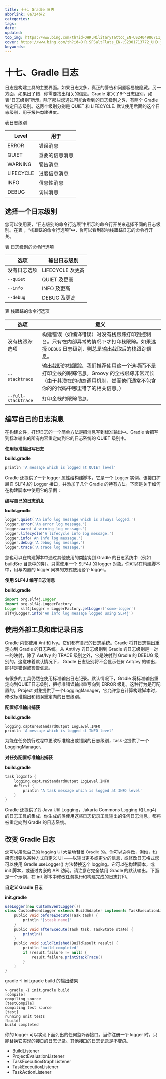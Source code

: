 ```yaml
---
title: 十七、Gradle 日志
abbrlink: 8a724b72
categories: 
tags: 
date: 
updated: 
top_img: https://www.bing.com/th?id=OHR.MilitaryTattoo_EN-US2404986711_UHD.jpg
cover: https://www.bing.com/th?id=OHR.SFSaltFlats_EN-US2301713772_UHD.jpg
keywords: 
---
```

# 十七、Gradle 日志

日志是构建工具的主要界面。如果日志太多，真正的警告和问题容易被隐藏。另一方面，如果出了错，你需要找出相关的信息。Gradle 定义了6个日志级别，如表“日志级别”所示。除了那些您通过可能会看到的日志级别之外，有两个 Gradle 特定日志级别。这两个级别分别是 QUIET 和 LIFECYCLE. 默认使用后面的这个日志级别，用于报告构建进度。

表日志级别

| Level     | 用于           |
| --------- | -------------- |
| ERROR     | 错误消息       |
| QUIET     | 重要的信息消息 |
| WARNING   | 警告消息       |
| LIFECYCLE | 进度信息消息   |
| INFO      | 信息性消息     |
| DEBUG     | 调试消息       |

## 选择一个日志级别

您可以使用表，“日志级别的命令行选项”中所示的命令行开关来选择不同的日志级别。在表 ，“栈跟踪的命令行选项”中，你可以看到影响栈跟踪日志的命令行开关。

表  日志级别的命令行选项

| 选项         | 输出日志级别     |
| ------------ | ---------------- |
| 没有日志选项 | LIFECYCLE 及更高 |
| `--quiet`    | QUIET 及更高     |
| `--info`     | INFO 及更高      |
| `--debug`    | DEBUG 及更高     |

表  栈跟踪的命令行选项

| 选项                | 意义                                                         |
| ------------------- | ------------------------------------------------------------ |
| 没有栈跟踪选项      | 构建错误（如编译错误）时没有栈跟踪打印到控制台。只有在内部异常的情况下才打印栈跟踪。如果选择 `DEBUG` 日志级别，则总是输出截取后的栈跟踪信息。 |
| `--stacktrace`      | 输出截断的栈跟踪。我们推荐使用这一个选项而不是打印全栈的跟踪信息。Groovy 的全栈跟踪非常冗长 （由于其潜在的动态调用机制，然而他们通常不包含你的的代码中哪里错了的相关信息。） |
| `--full-stacktrace` | 打印全栈的跟踪信息。                                         |

## 编写自己的日志消息

在构建文件，打印日志的一个简单方法是把消息写到标准输出中。Gradle 会把写到标准输出的所有内容重定向到它的日志系统的 QUIET 级别中。

**使用标准输出写日志**

**build.gradle**

```gradle
println 'A message which is logged at QUIET level'  
```

Gradle 还提供了一个 logger 属性给构建脚本，它是一个 Logger 实例。该接口扩展自 SLF4J的 Logger 接口，并添加了几个 Gradle 的特有方法。下面是关于如何在构建脚本中使用它的示例：

**编写自己的日志消息**

**build.gradle**

```gradle
logger.quiet('An info log message which is always logged.')
logger.error('An error log message.')
logger.warn('A warning log message.')
logger.lifecycle('A lifecycle info log message.')
logger.info('An info log message.')
logger.debug('A debug log message.')
logger.trace('A trace log message.')  
```

您也可以在构建脚本中通过其他使用的类挂钩到 Gradle 的日志系统中（例如 buildSrc 目录中的类）。只需使用一个 SLF4J 的 logger 对象。你可以在构建脚本中，用与内置的 logger 同样的方式使用这个 logger。

**使用 SLF4J 编写日志消息**

**build.gradle**

```gradle
import org.slf4j.Logger
import org.slf4j.LoggerFactory
Logger slf4jLogger = LoggerFactory.getLogger('some-logger')
slf4jLogger.info('An info log message logged using SLF4j')  
```

## 使用外部工具和库记录日志

Gradle 内部使用 Ant 和 Ivy。它们都有自己的日志系统。Gradle 将其日志输出重定向到 Gradle 的日志系统。从 Ant/Ivy 的日志级别到 Gradle 的日志级别是一对一的映射，除了 Ant/Ivy 的 TRACE 级别之外，它是映射到 Gradle 的 DEBUG 级别的。这意味着默认情况下， Gradle 日志级别将不会显示任何 Ant/Ivy 的输出，除非是错误或警告信息。

有很多的工具仍然在使用标准输出日志记录。默认情况下，Gradle 将标准输出重定向到QUIET日志级别，把标准错误输出重写向到 ERROR 级别。这种行为是可配置的。Project 对象提供了一个LoggingManager，它允许您在计算构建脚本时，修改标准输出和错误重定向的日志级别。

**配置标准输出捕获**

**build.gradle**

```gradle
logging.captureStandardOutput LogLevel.INFO
println 'A message which is logged at INFO level'  
```

为能在任务执行过程中更改标准输出或错误的日志级别，task 也提供了一个 LoggingManager。

**对任务配置标准输出捕获**

**build.gradle**

```gradle
task logInfo {
    logging.captureStandardOutput LogLevel.INFO
    doFirst {
        println 'A task message which is logged at INFO level'
    }
}  
```

Gradle 还提供了对 Java Util Logging，Jakarta Commons Logging 和 Log4j 的日志工具的集成。你生成的类使用这些日志记录工具输出的任何日志消息，都将被重定向到 Gradle 的日志系统。

## 改变 Gradle 日志

您可以用您自己的 logging UI 大量地替换 Gradle 的。你可以这样做，例如，如果您想要以某种方式自定义 UI ——以输出更多或更少的信息，或修改日志格式您可以使用 Gradle.useLogger() 方法替换这个 logging。它可以在构建脚本，或 init 脚本，或通过内嵌的 API 访问。请注意它完全禁用 Gradle 的默认输出。下面是一个示例，在 init 脚本中修改任务执行和构建完成的日志打印。

**自定义 Gradle 日志**

**init.gradle**

```gradle
useLogger(new CustomEventLogger())
class CustomEventLogger extends BuildAdapter implements TaskExecutionListener {
    public void beforeExecute(Task task) {
        println "[$task.name]"
    }
    public void afterExecute(Task task, TaskState state) {
        println()
    }
    public void buildFinished(BuildResult result) {
        println 'build completed'
        if (result.failure != null) {
            result.failure.printStackTrace()
        }
    }
}  
```

gradle -I init.gradle build 的输出结果

```
> gradle -I init.gradle build
[compile]
compiling source
[testCompile]
compiling test source
[test]
running unit tests
[build]
build completed  
```

你的 logger 可以实现下面列出的任何监听器接口。当你注册一个 logger 时，只能替换它实现的接口的日志记录。其他接口的日志记录是不变的。

- BuildListener
- ProjectEvaluationListener
- TaskExecutionGraphListener
- TaskExecutionListener
- TaskActionListener